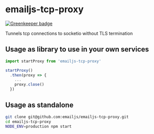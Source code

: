 # emailjs-tcp-proxy

[![Greenkeeper badge](https://badges.greenkeeper.io/emailjs/emailjs-tcp-proxy.svg)](https://greenkeeper.io/)

Tunnels tcp connections to socketio without TLS termination

## Usage as library to use in your own services

```javascript
import startProxy from 'emailjs-tcp-proxy'

startProxy()
  .then(proxy => {
    ...
    proxy.close()
  })
```

## Usage as standalone

```bash
git clone git@github.com:emailjs/emailjs-tcp-proxy.git
cd emailjs-tcp-proxy
NODE_ENV=production npm start
```
